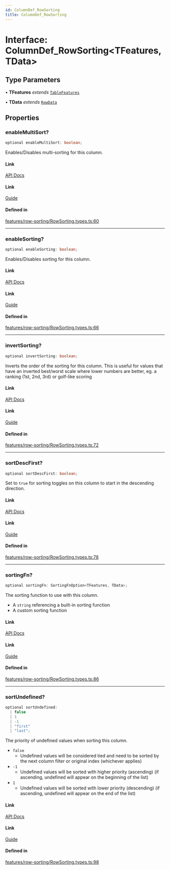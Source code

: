 ```yaml
---
id: ColumnDef_RowSorting
title: ColumnDef_RowSorting
---
```


# Interface: ColumnDef\_RowSorting\<TFeatures, TData\>

## Type Parameters

• **TFeatures** *extends* [`TableFeatures`](../type-aliases/tablefeatures.md)

• **TData** *extends* [`RowData`](../type-aliases/rowdata.md)

## Properties

### enableMultiSort?

```ts
optional enableMultiSort: boolean;
```

Enables/Disables multi-sorting for this column.

#### Link

[API Docs](https://tanstack.com/table/v8/docs/api/features/sorting#enablemultisort)

#### Link

[Guide](https://tanstack.com/table/v8/docs/guide/sorting)

#### Defined in

[features/row-sorting/RowSorting.types.ts:60](https://github.com/TanStack/table/blob/main/packages/table-core/src/features/row-sorting/RowSorting.types.ts#L60)

***

### enableSorting?

```ts
optional enableSorting: boolean;
```

Enables/Disables sorting for this column.

#### Link

[API Docs](https://tanstack.com/table/v8/docs/api/features/sorting#enablesorting)

#### Link

[Guide](https://tanstack.com/table/v8/docs/guide/sorting)

#### Defined in

[features/row-sorting/RowSorting.types.ts:66](https://github.com/TanStack/table/blob/main/packages/table-core/src/features/row-sorting/RowSorting.types.ts#L66)

***

### invertSorting?

```ts
optional invertSorting: boolean;
```

Inverts the order of the sorting for this column. This is useful for values that have an inverted best/worst scale where lower numbers are better, eg. a ranking (1st, 2nd, 3rd) or golf-like scoring

#### Link

[API Docs](https://tanstack.com/table/v8/docs/api/features/sorting#invertsorting)

#### Link

[Guide](https://tanstack.com/table/v8/docs/guide/sorting)

#### Defined in

[features/row-sorting/RowSorting.types.ts:72](https://github.com/TanStack/table/blob/main/packages/table-core/src/features/row-sorting/RowSorting.types.ts#L72)

***

### sortDescFirst?

```ts
optional sortDescFirst: boolean;
```

Set to `true` for sorting toggles on this column to start in the descending direction.

#### Link

[API Docs](https://tanstack.com/table/v8/docs/api/features/sorting#sortdescfirst)

#### Link

[Guide](https://tanstack.com/table/v8/docs/guide/sorting)

#### Defined in

[features/row-sorting/RowSorting.types.ts:78](https://github.com/TanStack/table/blob/main/packages/table-core/src/features/row-sorting/RowSorting.types.ts#L78)

***

### sortingFn?

```ts
optional sortingFn: SortingFnOption<TFeatures, TData>;
```

The sorting function to use with this column.
- A `string` referencing a built-in sorting function
- A custom sorting function

#### Link

[API Docs](https://tanstack.com/table/v8/docs/api/features/sorting#sortingfn)

#### Link

[Guide](https://tanstack.com/table/v8/docs/guide/sorting)

#### Defined in

[features/row-sorting/RowSorting.types.ts:86](https://github.com/TanStack/table/blob/main/packages/table-core/src/features/row-sorting/RowSorting.types.ts#L86)

***

### sortUndefined?

```ts
optional sortUndefined: 
  | false
  | 1
  | -1
  | "first"
  | "last";
```

The priority of undefined values when sorting this column.
- `false`
  - Undefined values will be considered tied and need to be sorted by the next column filter or original index (whichever applies)
- `-1`
  - Undefined values will be sorted with higher priority (ascending) (if ascending, undefined will appear on the beginning of the list)
- `1`
  - Undefined values will be sorted with lower priority (descending) (if ascending, undefined will appear on the end of the list)

#### Link

[API Docs](https://tanstack.com/table/v8/docs/api/features/sorting#sortundefined)

#### Link

[Guide](https://tanstack.com/table/v8/docs/guide/sorting)

#### Defined in

[features/row-sorting/RowSorting.types.ts:98](https://github.com/TanStack/table/blob/main/packages/table-core/src/features/row-sorting/RowSorting.types.ts#L98)

